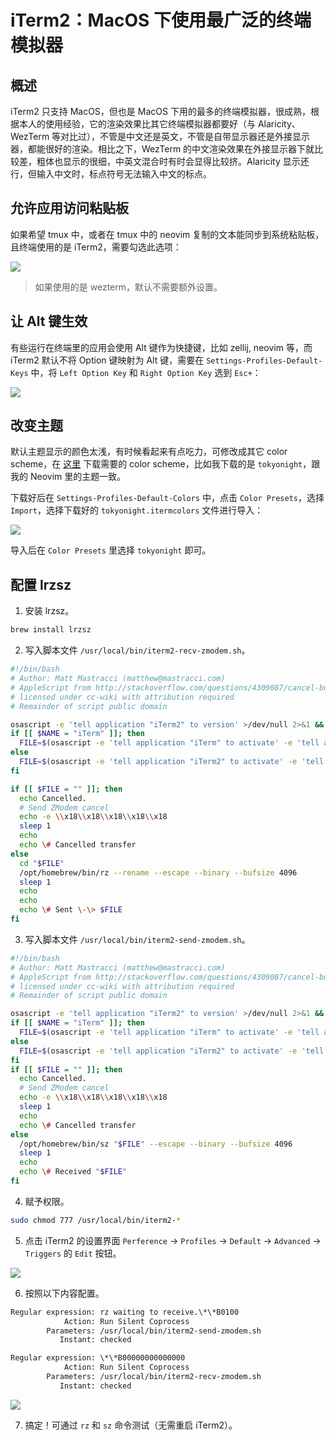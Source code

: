 # iTerm2：MacOS 下使用最广泛的终端模拟器

## 概述

iTerm2 只支持 MacOS，但也是 MacOS 下用的最多的终端模拟器，很成熟，根据本人的使用经验，它的渲染效果比其它终端模拟器都要好（与 Alaricity、WezTerm 等对比过），不管是中文还是英文，不管是自带显示器还是外接显示器，都能很好的渲染。相比之下，WezTerm 的中文渲染效果在外接显示器下就比较差，粗体也显示的很细，中英文混合时有时会显得比较挤。Alaricity 显示还行，但输入中文时，标点符号无法输入中文的标点。

## 允许应用访问粘贴板

如果希望 tmux 中，或者在 tmux 中的 neovim 复制的文本能同步到系统粘贴板，且终端使用的是 iTerm2，需要勾选此选项：

![](https://image-host-1251893006.cos.ap-chengdu.myqcloud.com/2023%2F10%2F14%2F20231014185718.png)

> 如果使用的是 wezterm，默认不需要额外设置。

## 让 Alt 键生效

有些运行在终端里的应用会使用 Alt 键作为快捷键，比如 zellij, neovim 等，而 iTerm2 默认不将 Option 键映射为 Alt 键，需要在 `Settings-Profiles-Default-Keys` 中，将 `Left Option Key` 和 `Right Option Key` 选到 `Esc+`：

![](https://image-host-1251893006.cos.ap-chengdu.myqcloud.com/2024%2F09%2F05%2F20240905113402.png)

## 改变主题

默认主题显示的颜色太浅，有时候看起来有点吃力，可修改成其它 color scheme，在 [这里](https://iterm2colorschemes.com/) 下载需要的 color scheme，比如我下载的是 `tokyonight`，跟我的 Neovim 里的主题一致。

下载好后在 `Settings-Profiles-Default-Colors` 中，点击 `Color Presets`，选择 `Import`，选择下载好的 `tokyonight.itermcolors` 文件进行导入：

![](https://image-host-1251893006.cos.ap-chengdu.myqcloud.com/2024%2F09%2F05%2F20240905140508.png)

导入后在 `Color Presets` 里选择 `tokyonight` 即可。

## 配置 lrzsz

1. 安装 lrzsz。

```bash
brew install lrzsz
```

2. 写入脚本文件 `/usr/local/bin/iterm2-recv-zmodem.sh`。

```bash title="/usr/local/bin/iterm2-recv-zmodem.sh"
#!/bin/bash
# Author: Matt Mastracci (matthew@mastracci.com)
# AppleScript from http://stackoverflow.com/questions/4309087/cancel-button-on-osascript-in-a-bash-script
# licensed under cc-wiki with attribution required
# Remainder of script public domain

osascript -e 'tell application "iTerm2" to version' >/dev/null 2>&1 && NAME=iTerm2 || NAME=iTerm
if [[ $NAME = "iTerm" ]]; then
  FILE=$(osascript -e 'tell application "iTerm" to activate' -e 'tell application "iTerm" to set thefile to choose folder with prompt "Choose a folder to place received files in"' -e "do shell script (\"echo \"&(quoted form of POSIX path of thefile as Unicode text)&\"\")")
else
  FILE=$(osascript -e 'tell application "iTerm2" to activate' -e 'tell application "iTerm2" to set thefile to choose folder with prompt "Choose a folder to place received files in"' -e "do shell script (\"echo \"&(quoted form of POSIX path of thefile as Unicode text)&\"\")")
fi

if [[ $FILE = "" ]]; then
  echo Cancelled.
  # Send ZModem cancel
  echo -e \\x18\\x18\\x18\\x18\\x18
  sleep 1
  echo
  echo \# Cancelled transfer
else
  cd "$FILE"
  /opt/homebrew/bin/rz --rename --escape --binary --bufsize 4096
  sleep 1
  echo
  echo
  echo \# Sent \-\> $FILE
fi
```

3. 写入脚本文件 `/usr/local/bin/iterm2-send-zmodem.sh`。

```bash title="/usr/local/bin/iterm2-send-zmodem.sh"
#!/bin/bash
# Author: Matt Mastracci (matthew@mastracci.com)
# AppleScript from http://stackoverflow.com/questions/4309087/cancel-button-on-osascript-in-a-bash-script
# licensed under cc-wiki with attribution required
# Remainder of script public domain

osascript -e 'tell application "iTerm2" to version' >/dev/null 2>&1 && NAME=iTerm2 || NAME=iTerm
if [[ $NAME = "iTerm" ]]; then
  FILE=$(osascript -e 'tell application "iTerm" to activate' -e 'tell application "iTerm" to set thefile to choose file with prompt "Choose a file to send"' -e "do shell script (\"echo \"&(quoted form of POSIX path of thefile as Unicode text)&\"\")")
else
  FILE=$(osascript -e 'tell application "iTerm2" to activate' -e 'tell application "iTerm2" to set thefile to choose file with prompt "Choose a file to send"' -e "do shell script (\"echo \"&(quoted form of POSIX path of thefile as Unicode text)&\"\")")
fi
if [[ $FILE = "" ]]; then
  echo Cancelled.
  # Send ZModem cancel
  echo -e \\x18\\x18\\x18\\x18\\x18
  sleep 1
  echo
  echo \# Cancelled transfer
else
  /opt/homebrew/bin/sz "$FILE" --escape --binary --bufsize 4096
  sleep 1
  echo
  echo \# Received "$FILE"
fi
```

4. 赋予权限。

```bash
sudo chmod 777 /usr/local/bin/iterm2-*
```

5. 点击 iTerm2 的设置界面 `Perference` -> `Profiles` -> `Default` -> `Advanced` -> `Triggers` 的 `Edit` 按钮。

![](https://image-host-1251893006.cos.ap-chengdu.myqcloud.com/2024%2F10%2F21%2F20241021163242.png)

6. 按照以下内容配置。

```txt
Regular expression: rz waiting to receive.\*\*B0100
            Action: Run Silent Coprocess
        Parameters: /usr/local/bin/iterm2-send-zmodem.sh
           Instant: checked

Regular expression: \*\*B00000000000000
            Action: Run Silent Coprocess
        Parameters: /usr/local/bin/iterm2-recv-zmodem.sh
           Instant: checked
```

![](https://image-host-1251893006.cos.ap-chengdu.myqcloud.com/2024%2F10%2F21%2F20241021163330.png)

7. 搞定！可通过 `rz` 和 `sz` 命令测试（无需重启 iTerm2）。
